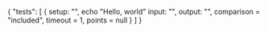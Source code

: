 {
  "tests": [
    {
      setup: "",
      echo "Hello, world\"
      input: "",
      output: "",
      comparison = "included",
      timeout = 1,
      points = null
    }
  ]
}
